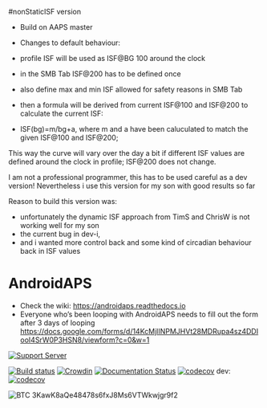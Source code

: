 #nonStaticISF version

- Build on AAPS master

- Changes to default behaviour:

- profile ISF will be used as ISF@BG 100 around the clock
- in the SMB Tab ISF@200 has to be defined once
- also define max and min ISF allowed for safety reasons in SMB Tab
- then a formula will be derived from current ISF@100 and ISF@200 to calculate the current ISF:
- ISF(bg)=m/bg+a, where m and a have been caluculated to match the given ISF@100 and ISF@200;


This way the curve will vary over the day a bit if different ISF values are defined around the clock in profile;
ISF@200 does not change.

I am not a professional programmer, this has to be used careful as a dev version!
Nevertheless i use this version for my son with good results so far

Reason to build this version was:

- unfortunately the dynamic ISF approach from TimS and ChrisW is not working well for my son
- the current bug in dev-i,
- and i wanted more control back and some kind of circadian behaviour back in ISF values





# AndroidAPS

* Check the wiki: https://androidaps.readthedocs.io
*  Everyone who’s been looping with AndroidAPS needs to fill out the form after 3 days of looping  https://docs.google.com/forms/d/14KcMjlINPMJHVt28MDRupa4sz4DDIooI4SrW0P3HSN8/viewform?c=0&w=1

[![Support Server](https://img.shields.io/discord/629952586895851530.svg?label=Discord&logo=Discord&colorB=7289da&style=for-the-badge)](https://discord.gg/4fQUWHZ4Mw)

[![Build status](https://travis-ci.org/nightscout/AndroidAPS.svg?branch=master)](https://travis-ci.org/nightscout/AndroidAPS)
[![Crowdin](https://d322cqt584bo4o.cloudfront.net/androidaps/localized.svg)](https://translations.androidaps.org/project/androidaps)
[![Documentation Status](https://readthedocs.org/projects/androidaps/badge/?version=latest)](https://androidaps.readthedocs.io/en/latest/?badge=latest)
[![codecov](https://codecov.io/gh/MilosKozak/AndroidAPS/branch/master/graph/badge.svg)](https://codecov.io/gh/MilosKozak/AndroidAPS)
dev: [![codecov](https://codecov.io/gh/MilosKozak/AndroidAPS/branch/dev/graph/badge.svg)](https://codecov.io/gh/MilosKozak/AndroidAPS)


![BTC](https://bitit.io/assets/coins/icon-btc-1e5a37bc0eb730ac83130d7aa859052bd4b53ac3f86f99966627801f7b0410be.svg) 3KawK8aQe48478s6fxJ8Ms6VTWkwjgr9f2

